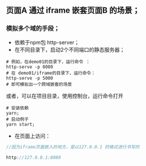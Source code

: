 ## 页面A  通过 iframe 嵌套页面B 的场景；

### 模拟多个域的手段；
* 依赖于npm包 http-server；
* 在不同目录下，启动2个不同端口的静态服务器；

``` shell
# 例如，在demo01的目录下，运行命令 ：
http-serve -p 8080
# 在 demo01/iframe的目录下，运行命令：
http-serve -p 5000
# 即可模拟出一个跨域嵌套的场景
```
或者，可以在项目目录，使用控制台，运行命令打开

```shell
# 安装依赖
yarn; 
# 启动例子
yarn start;
```  

* 在页面上访问：  
```javascript
//因为iframe页面嵌入的地方，是以127.0.0.1 的格式进行书写的

http://127.0.0.1:8080

```